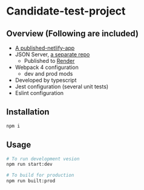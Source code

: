 # Candidate-test-project

## Overview (Following are included)

- [A published-netlify-app](https://bespoke-clafoutis-1f2aac.netlify.app/)
- JSON Server, [a separate repo](https://github.com/Namozbey/candidate-test-project)
  - Published to [Render](https://dashboard.render.com/)
- Webpack 4 configuration
  - dev and prod mods
- Developed by typescript
- Jest configuration (several unit tests)
- Eslint configuration

## Installation

```bash
npm i
```

## Usage

```bash
# To run development vesion
npm run start:dev
```

```bash
# To build for production
npm run built:prod
```
